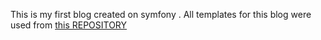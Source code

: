 This is my first blog created on symfony . All templates for this blog were used from [this REPOSITORY ](https://github.com/BlackrockDigital/startbootstrap-lean-blog)